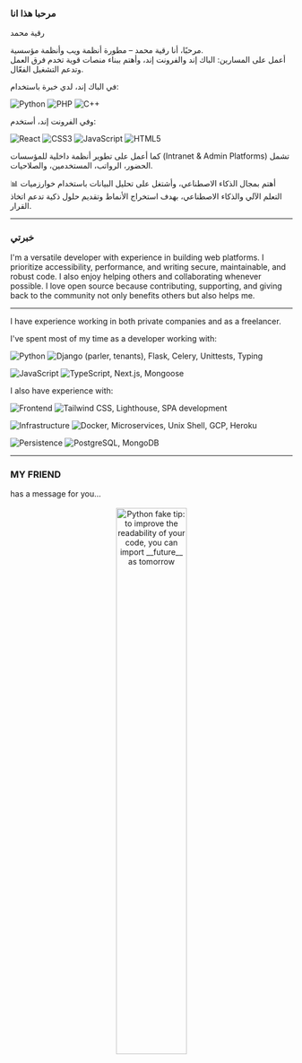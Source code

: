 <h3> مرحبا هذا انا</h3
 <h3>رقية محمد</h3>

مرحبًا، أنا رقية محمد – مطورة أنظمة ويب وأنظمة مؤسسية.  
أعمل على المسارين: الباك إند والفرونت إند، وأهتم ببناء منصات قوية تخدم فرق العمل وتدعم التشغيل الفعّال.

في الباك إند، لدي خبرة باستخدام:

<p>
  <img src="https://img.shields.io/badge/Python-3776AB?style=for-the-badge&logo=python&logoColor=white" alt="Python">
  <img src="https://img.shields.io/badge/PHP-777BB4?style=for-the-badge&logo=php&logoColor=white" alt="PHP">
  <img src="https://img.shields.io/badge/C++-00599C?style=for-the-badge&logo=c%2B%2B&logoColor=white" alt="C++">
</p>

وفي الفرونت إند، أستخدم:

<p>
  <img src="https://img.shields.io/badge/React-61DAFB?style=for-the-badge&logo=react&logoColor=black" alt="React">
  <img src="https://img.shields.io/badge/CSS3-1572B6?style=for-the-badge&logo=css3&logoColor=white" alt="CSS3">
  <img src="https://img.shields.io/badge/JavaScript-F7DF1E?style=for-the-badge&logo=javascript&logoColor=black" alt="JavaScript">
  <img src="https://img.shields.io/badge/HTML5-E34F26?style=for-the-badge&logo=html5&logoColor=white" alt="HTML5">
</p>

كما أعمل على تطوير أنظمة داخلية للمؤسسات (Intranet & Admin Platforms) تشمل الحضور، الرواتب، المستخدمين، والصلاحيات.

📊 أهتم بمجال الذكاء الاصطناعي، وأشتغل على تحليل البيانات باستخدام خوارزميات التعلم الآلي والذكاء الاصطناعي، بهدف استخراج الأنماط وتقديم حلول ذكية تدعم اتخاذ القرار.

---

<h3>خبرتي </h3>
I'm a versatile developer with experience in building web platforms.  
I prioritize accessibility, performance, and writing secure, maintainable, and robust code.  
I also enjoy helping others and collaborating whenever possible.  
I love open source because contributing, supporting, and giving back to the community not only benefits others but also helps me.

---

I have experience working in both private companies and as a freelancer.

I've spent most of my time as a developer working with:

<p>
  <img src="https://img.shields.io/badge/Python-white?labelColor=black" alt="Python">
  <img src="https://img.shields.io/badge/-Django [parler / tenants] -- Flask -- Celery -- Unittests -- Typing-grey" alt="Django (parler, tenants), Flask, Celery, Unittests, Typing">
</p>
<p>
  <img src="https://img.shields.io/badge/JavaScript-white?labelColor=black" alt="JavaScript">
  <img src="https://img.shields.io/badge/-TypeScript -- Next.js -- Mongoose-grey" alt="TypeScript, Next.js, Mongoose">
</p>

I also have experience with:

<p>
  <img src="https://img.shields.io/badge/Frontend-white?labelColor=black" alt="Frontend">
  <img src="https://img.shields.io/badge/-Tailwind CSS -- Lighthouse -- SPA development-grey" alt="Tailwind CSS, Lighthouse, SPA development">
</p>
<p>
  <img src="https://img.shields.io/badge/Infrastructure-white?labelColor=black" alt="Infrastructure">
  <img src="https://img.shields.io/badge/-Docker -- Microservices -- Unix Shell -- GCP -- Heroku -- CI/CD Pipelines-grey" alt="Docker, Microservices, Unix Shell, GCP, Heroku">
</p>
<p>
  <img src="https://img.shields.io/badge/Persistence-white?labelColor=black" alt="Persistence">
  <img src="https://img.shields.io/badge/-PostgreSQL -- MongoDB-grey" alt="PostgreSQL, MongoDB">
</p>

---

<h3>MY FRIEND</h3>
has a message for you...

<br>
<br>
<div align="center">
  <img src="https://user-images.githubusercontent.com/38964964/167205200-026483f2-8b0f-4101-b76f-96347a246889.png" width="50%" alt="Python fake tip: to improve the readability of your code, you can import __future__ as tomorrow">
</div>
<br>
